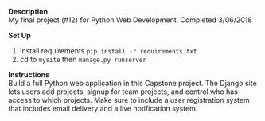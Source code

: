 **Description**<br />
My final project (#12) for Python Web Development.
Completed 3/06/2018

**Set Up** <br/>
1. install requirements ```pip install -r requirements.txt```
2. cd to ```mysite``` then ```manage.py runserver```

**Instructions**<br />
Build a full Python web application in this Capstone project. The Django site lets users add projects, signup for team projects, and control who has access to which projects. Make sure to include a user registration system that includes email delivery and a live notification system.
